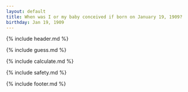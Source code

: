 ```yaml
---
layout: default
title: When was I or my baby conceived if born on January 19, 1909?
birthday: Jan 19, 1909
---
```


{% include header.md %}

{% include guess.md %}

{% include calculate.md %}

{% include safety.md %}

{% include footer.md %}



